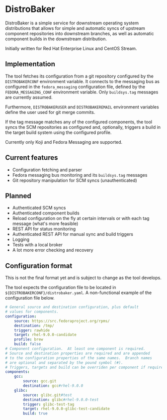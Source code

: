 # DistroBaker

DistroBaker is a simple service for downstream operating system
distributions that allows for simple and automatic syncs of
upstream component repositories into downstream branches, as well as
automatic component builds in the downstream distribution.

Initially written for Red Hat Enterprise Linux and CentOS Stream.

## Implementation

The tool fetches its configuration from a git repository
configured by the `DISTROBAKERCONF` environment variable.  It
connects to the messaging bus as configured in the
`fedora_messaging` configuration file, defined by the
`FEDORA_MESSAGING_CONF` environment variable.  Only `buildsys.tag`
messages are currently assumed.

Furthermore, `DISTROBAKERUSER` and `DISTROBAKEREMAIL` environment
variables define the user used for git merge commits.

If the tag message matches any of the configured components, the
tool syncs the SCM repositories as configured and, optionally,
triggers a build in the target build system using the configured
profile.

Currently only Koji and Fedora Messaging are supported.

## Current features

* Configuration fetching and parser
* Fedora messaging bus monitoring and its `buildsys.tag` messages
* Git repository manipulation for SCM syncs (unauthenticated)

## Planned

* Authenticated SCM syncs
* Authenticated component builds
* Reload configuration on the fly at certain intervals or with
  each tag message (what's more feasible)
* REST API for status monitoring
* Authenticated REST API for manual sync and build triggers
* Logging
* Tests with a local broker
* A lot more error checking and recovery

## Configuration format

This is not the final format yet and is subject to change as the
tool develops.

The tool expects the configuration file to be located in
`${DISTROBAKERCONF}/distrobaker.yaml`.  A non-functional example
of the configuration file below.

```yaml
# General source and destination configuration, plus default
# values for components.
configuration:
    source: https://src.fedoraproject.org/rpms/
    destination: /tmp/
    trigger: rawhide
    target: rhel-9.0.0-candidate
    profile: brew
    build: false
# Component configuration.  At least one component is required.
# Source and destination properties are required and are appended
# to the configuration properties of the same names.  Branch names
# are optional and separated by the pound symbol (#).
# Triggers, targets and build can be overriden per component if required.
components:
    gcc:
        source: gcc.git
        destination: gcc#rhel-9.0.0
    glibc:
        source: glibc.git#test
        destination: glibc#rhel-9.0.0-test
        trigger: glibc-test-tag
        target: rhel-9.0.0-glibc-test-candidate
        build: true
```
